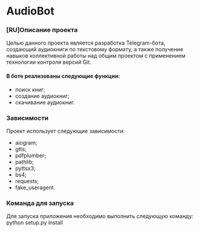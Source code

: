 # AudioBot
<h3>[RU]Описание проекта</h3>
Целью данного проекта является разработка Telegram-бота, создающий аудиокниги по текстовому формату,  а также
получение навыков коллективной работы над общим проектом с применением технологии контроля версий
Git.  

<h4>В боте реализованы следующие функции:</h4>

* поиск книг;
* создание аудиокниг;
* скачивание аудиокниг.

<h3>Зависимости</h3>
Проект использует следующие зависимости:

* aiogram;  
* gtts;  
* pdfplumber;  
* pathlib;  
* pyttsx3;  
* bs4;  
* requests;  
* fake_useragent.  
<h3>Команда для запуска</h3>  
Для запуска приложения необходимо выполнить следующую команду:  
python setup.py install
